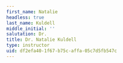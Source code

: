 ```yaml
---
first_name: Natalie
headless: true
last_name: Kuldell
middle_initial: ''
salutation: Dr.
title: Dr. Natalie Kuldell
type: instructor
uid: df2efa40-1f67-b75c-affa-05c7d5fb547c
---
```

